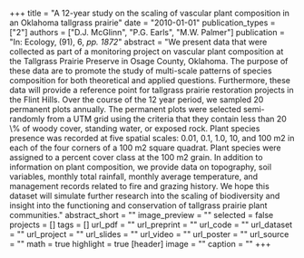 +++
title = "A 12-year study on the scaling of vascular plant composition in an Oklahoma tallgrass prairie"
date = "2010-01-01"
publication_types = ["2"]
authors = ["D.J. McGlinn", "P.G. Earls", "M.W. Palmer"]
publication = "In: Ecology, (91), 6, _pp. 1872_"
abstract = "We present data that were collected as part of a monitoring project on vascular plant composition at the Tallgrass Prairie Preserve in Osage County, Oklahoma. The purpose of these data are to promote the study of multi-scale patterns of species composition for both theoretical and applied questions. Furthermore, these data will provide a reference point for tallgrass prairie restoration projects in the Flint Hills. Over the course of the 12 year period, we sampled 20 permanent plots annually. The permanent plots were selected semi-randomly from a UTM grid using the criteria that they contain less than 20 \\% of woody cover, standing water, or exposed rock. Plant species presence was recorded at five spatial scales: 0.01, 0.1, 1.0, 10, and 100 m2 in each of the four corners of a 100 m2 square quadrat. Plant species were assigned to a percent cover class at the 100 m2 grain. In addition to information on plant composition, we provide data on topography, soil variables, monthly total rainfall, monthly average temperature, and management records related to fire and grazing history. We hope this dataset will simulate further research into the scaling of biodiversity and insight into the functioning and conservation of tallgrass prairie plant communities."
abstract_short = ""
image_preview = ""
selected = false
projects = []
tags = []
url_pdf = ""
url_preprint = ""
url_code = ""
url_dataset = ""
url_project = ""
url_slides = ""
url_video = ""
url_poster = ""
url_source = ""
math = true
highlight = true
[header]
image = ""
caption = ""
+++
